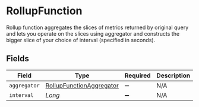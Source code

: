 # RollupFunction

Rollup function aggregates the slices of metrics returned by original query and lets you operate on the slices using aggregator and constructs the bigger slice of your choice of interval (specified in seconds).


## Fields

| Field                                                                       | Type                                                                        | Required                                                                    | Description                                                                 |
| --------------------------------------------------------------------------- | --------------------------------------------------------------------------- | --------------------------------------------------------------------------- | --------------------------------------------------------------------------- |
| `aggregator`                                                                | [RollupFunctionAggregator](../../models/shared/RollupFunctionAggregator.md) | :heavy_minus_sign:                                                          | N/A                                                                         |
| `interval`                                                                  | *Long*                                                                      | :heavy_minus_sign:                                                          | N/A                                                                         |